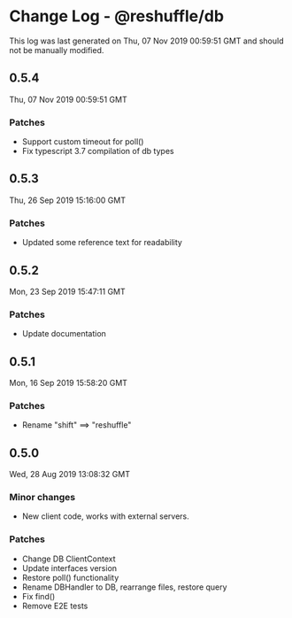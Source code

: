 # Change Log - @reshuffle/db

This log was last generated on Thu, 07 Nov 2019 00:59:51 GMT and should not be manually modified.

## 0.5.4
Thu, 07 Nov 2019 00:59:51 GMT

### Patches

- Support custom timeout for poll()
- Fix typescript 3.7 compilation of db types

## 0.5.3
Thu, 26 Sep 2019 15:16:00 GMT

### Patches

- Updated some reference text for readability

## 0.5.2
Mon, 23 Sep 2019 15:47:11 GMT

### Patches

- Update documentation

## 0.5.1
Mon, 16 Sep 2019 15:58:20 GMT

### Patches

- Rename "shift" ==> "reshuffle"

## 0.5.0
Wed, 28 Aug 2019 13:08:32 GMT

### Minor changes

- New client code, works with external servers.

### Patches

- Change DB ClientContext
- Update interfaces version
- Restore poll() functionality
- Rename DBHandler to DB, rearrange files, restore query
- Fix find()
- Remove E2E tests

